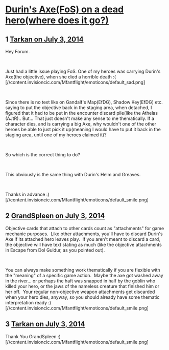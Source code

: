 # [Durin&#039;s Axe(FoS) on a dead hero(where does it go?)](https://community.fantasyflightgames.com/topic/109961-durins-axefos-on-a-dead-herowhere-does-it-go/)

## 1 [Tarkan on July 3, 2014](https://community.fantasyflightgames.com/topic/109961-durins-axefos-on-a-dead-herowhere-does-it-go/?do=findComment&comment=1141576)

Hey Forum.

 

Just had a little issue playing FoS. One of my heroes was carrying Durin's Axe(the objective), when she died a horrible death :( [//content.invisioncic.com/Mfantflight/emoticons/default_sad.png]

 

Since there is no text like on Gandalf's Map(EfDG), Shadow Key(EfDG) etc. saying to put the objective back in the staging area, when detached, I figured that it had to be put in the encounter discard pile(like the Athelas (AJtR).. But... That just doesn't make any sense to me thematically. If a character dies, and is carrying a big Axe, why wouldn't one of the other heroes be able to just pick it up(meaning I would have to put it back in the staging area, until one of my heroes claimed it)?

 

So which is the correct thing to do?

 

This obviously is the same thing with Durin's Helm and Greaves.

 

Thanks in advance :) [//content.invisioncic.com/Mfantflight/emoticons/default_smile.png]

## 2 [GrandSpleen on July 3, 2014](https://community.fantasyflightgames.com/topic/109961-durins-axefos-on-a-dead-herowhere-does-it-go/?do=findComment&comment=1141601)

Objective cards that attach to other cards count as "attachments" for game mechanic purposes.  Like other attachments, you'll have to discard Durin's Axe if its attached hero leaves play.  If you aren't meant to discard a card, the objective will have text stating as much (like the objective attachments in Escape from Dol Guldur, as you pointed out).

 

You can always make something work thematically if you are flexible with the "meaning" of a specific game action.  Maybe the axe got washed away in the river... or perhaps the haft was snapped in half by the goblin who killed your hero, or the jaws of the nameless creature that finished him or her off.  Your regular non-objective weapon attachments get discarded when your hero dies, anyway, so you should already have some thematic interpretation ready :) [//content.invisioncic.com/Mfantflight/emoticons/default_smile.png]

## 3 [Tarkan on July 3, 2014](https://community.fantasyflightgames.com/topic/109961-durins-axefos-on-a-dead-herowhere-does-it-go/?do=findComment&comment=1142042)

Thank You GrandSpleen :) [//content.invisioncic.com/Mfantflight/emoticons/default_smile.png]

